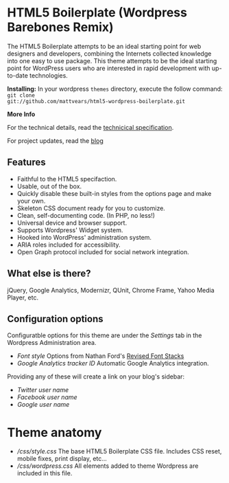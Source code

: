 #  HTML5 Boilerplate (Wordpress Barebones Remix)

The HTML5 Boilerplate attempts to be an ideal starting point for web designers and developers, combining the Internets collected knowledge into one easy to use package. This theme attempts to be the ideal starting point for WordPress users who are interested in rapid development with up-to-date technologies.

<b>Installing:</b>
In your wordpress <code>themes</code> directory, execute the follow command:
<code>
git clone git://github.com/mattvears/html5-wordpress-boilerplate.git
</code>

<b>More Info</b>

For the technical details, read the <a href="https://github.com/mattvears/html5-wordpress-boilerplate/wiki/Technical-Specification">technicical specification</a>.

For project updates, read the <a href="http://vears.net/boilerplate/">blog</a>

## Features

* Faithful to the HTML5 specifaction.
* Usable, out of the box.
* Quickly disable these built-in styles from the options page and make your own.
* Skeleton CSS document ready for you to customize.
* Clean, self-documenting code. (In PHP, no less!)
* Universal device and browser support. 
* Supports Wordpress' Widget system.
* Hooked into WordPress' administration system. 
* ARIA roles included for accessibility.
* Open Graph protocol included for social network integration.

## What else is there?

jQuery, Google Analytics, Modernizr, QUnit, Chrome Frame, Yahoo Media Player, etc.

## Configuration options

Configuratble options for this theme are under the *Settings* tab in the Wordpress Administration area.

* _Font style_ Options from Nathan Ford's [Revised Font Stacks](http://www.awayback.com/revised-font-stack/)  
* _Google Analytics tracker ID_ Automatic Google Analytics integration.

Providing any of these will create a link on your blog's sidebar:

* _Twitter user name_
* _Facebook user name_
* _Google user name_    

# Theme anatomy
* */css/style.css* The base HTML5 Boilerplate CSS file. Includes CSS reset, mobile fixes, print display, etc...
* */css/wordpress.css* All elements added to theme Wordpress are included in this file.

